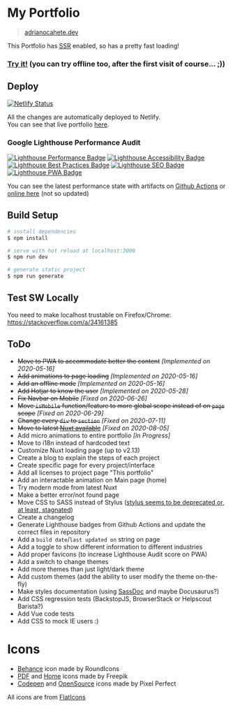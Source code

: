 # My Portfolio 
> [adrianocahete.dev](https://adrianocahete.dev)

This Portfolio has [SSR](https://ssr.vuejs.org/#what-is-server-side-rendering-ssr) enabled, so has a pretty fast loading!
### [Try it!](https://adrianocahete.dev) (you can try offline too, after the first visit of course... ;))

## Deploy
[![Netlify Status](https://api.netlify.com/api/v1/badges/bffddeca-83de-4641-807a-ac12aa617fae/deploy-status)](https://app.netlify.com/sites/adrianocahete-dev/deploys)

All the changes are automatically deployed to Netlify.  
You can see that live portfolio [here](https://adrianocahete.dev/).


### Google Lighthouse Performance Audit
[![Lighthouse Performance Badge](https://adrianocahete.dev/performance/lighthouse_performance.svg)](https://adrianocahete.dev/)
[![Lighthouse Accessibility Badge](https://adrianocahete.dev/performance/lighthouse_accessibility.svg)](https://adrianocahete.dev/)
[![Lighthouse Best Practices Badge](https://adrianocahete.dev/performance/lighthouse_best-practices.svg)](https://adrianocahete.dev/)
[![Lighthouse SEO Badge](https://adrianocahete.dev/performance/lighthouse_seo.svg)](https://adrianocahete.dev/)
[![Lighthouse PWA Badge](https://adrianocahete.dev/performance/lighthouse_pwa.svg)](https://adrianocahete.dev/)

You can see the latest performance state with artifacts on [Github Actions](https://github.com/AdrianoCahete/adrianocahete.dev/actions) or [online here](https://adrianocahete.dev/performance/adrianocahete_dev_.html) (not so updated)



## Build Setup

``` bash
# install dependencies
$ npm install

# serve with hot reload at localhost:3000
$ npm run dev

# generate static project
$ npm run generate
```

## Test SW Locally
You need to make localhost trustable on Firefox/Chrome: https://stackoverflow.com/a/34161385


## ToDo
- ~~Move to PWA to accommodate better the content~~ *[Implemented on 2020-05-16]*
- ~~Add animations to page loading~~  *[Implemented on 2020-05-16]*
- ~~Add an offline mode~~  *[Implemented on 2020-05-16]*
- ~~Add Hotjar to know the user~~ *[Implemented on 2020-05-28]*
- ~~Fix Navbar on Mobile~~ *[Fixed on 2020-06-26]*
- ~~Move `isMobile` function/feature to more global scope instead of on `page` scope~~ *[Fixed on 2020-06-29]*
- ~~Change every `div` to `section`~~ *[Fixed on 2020-07-11]*
- ~~Move to latest [Nuxt available](https://nuxtjs.org/guide/release-notes)~~  *[Fixed on 2020-08-05]*
- Add micro animations to entire portfolio *[In Progress]*
- Move to i18n instead of hardcoded text
- Customize Nuxt loading page (up to v2.13)
- Create a blog to explain the steps of each project
- Create specific page for every project/interface
- Add all licenses to project page "This portfolio"
- Add an interactable animation on Main page (home)
- Try modern mode from latest Nuxt
- Make a better error/not found page
- Move CSS to SASS instead of Stylus ([stylus seems to be deprecated or, at least, stagnated](https://github.com/stylus/stylus/issues/2282))
- Create a changelog
- Generate Lighthouse badges from Github Actions and update the correct files in repository
- Add a `build date`/`last updated on` string on page
- Add a toggle to show different information to different industries
- Add proper favicons (to increase Lighthouse Audit score on PWA)
- Add a switch to change themes
- Add more themes than just light/dark theme
- Add custom themes (add the ability to user modify the theme on-the-fly)
- Make styles documentation (using [SassDoc](http://sassdoc.com/) and maybe Docusaurus?)
- Add CSS regression tests (BackstopJS, BrowserStack or Helpscout Barista?)
- Add Vue code tests
- Add CSS to mock IE users :)

# Icons
- [Behance](https://www.flaticon.com/free-icon/behance_254383) icon made by RoundIcons
- [PDF](https://www.flaticon.com/free-icon/pdf_1839630) and [Home](https://www.flaticon.com/free-icon/home_846551) icons made by Freepik
- [Codepen](https://www.flaticon.com/free-icon/codepen_2111262) and [OpenSource](https://www.flaticon.com/free-icon/open-source_732090) icons made by Pixel Perfect

All icons are from [FlatIcons](https://www.flaticon.com/)
